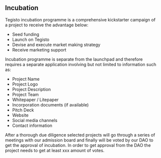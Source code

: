 ﻿## Incubation
Tegisto incubation programme is a comprehensive kickstarter campaign of a project to receive the advantage below:
* Seed funding
* Launch on Tegisto
* Devise and execute market making strategy
* Receive marketing support

Incubation programme is separate from the launchpad and therefore requires a separate application involving but not limited to information such as:
* Project Name
* Project Logo
* Project Description
* Project Team
* Whitepaper / Litepaper
* Incorporation documents (if available)
* Pitch Deck
* Website
* Social media channels
* Contact information

After a thorough due diligence selected projects will go through a series of meetings with our admission board and finally will be voted by our DAO to get the approval of incubation. In order to get approval from the DAO the project needs to get at least xxx amount of votes.

